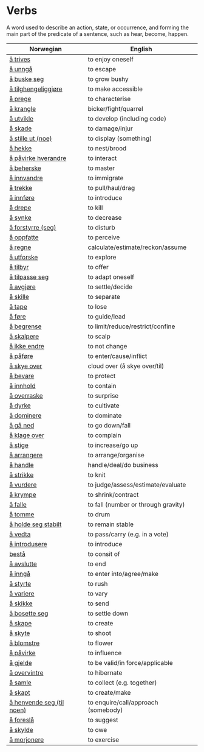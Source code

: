 # Verbs

A word used to describe an action, state, or occurrence, and forming the main part of the predicate of a sentence, such as hear, become, happen.

| Norwegian | English |
| --- | --- |
| [å trives](https://www.ordnett.no/search?language=no&phrase=å%20trives) | to enjoy oneself |
| [å unngå](https://www.ordnett.no/search?language=no&phrase=å%20unngå) | to escape |
| [å buske seg](https://www.ordnett.no/search?language=no&phrase=å%20buske%20seg) | to grow bushy |
| [å tilghengeliggjøre](https://www.ordnett.no/search?language=no&phrase=å%20tilghengeliggjøre) | to make accessible |
| [å prege](https://www.ordnett.no/search?language=no&phrase=å%20prege) | to characterise |
| [å krangle](https://www.ordnett.no/search?language=no&phrase=å%20krangle) | bicker/fight/quarrel |
| [å utvikle](https://www.ordnett.no/search?language=no&phrase=å%20utvikle) | to develop (including code) |
| [å skade](https://www.ordnett.no/search?language=no&phrase=å%20skade) | to damage/injur |
| [å stille ut (noe)](https://www.ordnett.no/search?language=no&phrase=å%20stille%20ut%20(noe)) | to display (something) |
| [å hekke](https://www.ordnett.no/search?language=no&phrase=å%20hekke) | to nest/brood |
| [å påvirke hverandre](https://www.ordnett.no/search?language=no&phrase=å%20påvirke%20hverandre) | to interact |
| [å beherske](https://www.ordnett.no/search?language=no&phrase=å%20beherske) | to master |
| [å innvandre](https://www.ordnett.no/search?language=no&phrase=å%20innvandre) | to immigrate |
| [å trekke](https://www.ordnett.no/search?language=no&phrase=å%20trekke) | to pull/haul/drag |
| [å innføre](https://www.ordnett.no/search?language=no&phrase=å%20innføre) | to introduce |
| [å drepe](https://www.ordnett.no/search?language=no&phrase=å%20drepe) | to kill |
| [å synke](https://www.ordnett.no/search?language=no&phrase=å%20synke) | to decrease |
| [å forstyrre (seg)](https://www.ordnett.no/search?language=no&phrase=å%20forstyrre%20(seg)) | to disturb |
| [å oppfatte](https://www.ordnett.no/search?language=no&phrase=å%20oppfatte) | to perceive |
| [å regne](https://www.ordnett.no/search?language=no&phrase=å%20regne) | calculate/estimate/reckon/assume |
| [å utforske](https://www.ordnett.no/search?language=no&phrase=å%20utforske) | to explore |
| [å tilbyr](https://www.ordnett.no/search?language=no&phrase=å%20tilbyr) | to offer |
| [å tilpasse seg](https://www.ordnett.no/search?language=no&phrase=å%20tilpasse%20seg) | to adapt oneself |
| [å avgjøre](https://www.ordnett.no/search?language=no&phrase=å%20avgjøre) | to settle/decide |
| [å skille](https://www.ordnett.no/search?language=no&phrase=å%20skille) | to separate |
| [å tape](https://www.ordnett.no/search?language=no&phrase=å%20tape) | to lose |
| [å føre](https://www.ordnett.no/search?language=no&phrase=å%20føre) | to guide/lead |
| [å begrense](https://www.ordnett.no/search?language=no&phrase=å%20begrense) | to limit/reduce/restrict/confine |
| [å skalpere](https://www.ordnett.no/search?language=no&phrase=å%20skalpere) | to scalp |
| [å ikke endre](https://www.ordnett.no/search?language=no&phrase=å%20ikke%20endre) | to not change |
| [å påføre](https://www.ordnett.no/search?language=no&phrase=å%20påføre) | to enter/cause/inflict |
| [å skye over](https://www.ordnett.no/search?language=no&phrase=å%20skye%20over) | cloud over (å skye over/til) |
| [å bevare](https://www.ordnett.no/search?language=no&phrase=å%20bevare) | to protect |
| [å innhold](https://www.ordnett.no/search?language=no&phrase=å%20innhold) | to contain |
| [å overraske](https://www.ordnett.no/search?language=no&phrase=å%20overraske) | to surprise |
| [å dyrke](https://www.ordnett.no/search?language=no&phrase=å%20dyrke) | to cultivate |
| [å dominere](https://www.ordnett.no/search?language=no&phrase=å%20dominere) | to dominate |
| [å gå ned](https://www.ordnett.no/search?language=no&phrase=å%20gå%20ned) | to go down/fall |
| [å klage over](https://www.ordnett.no/search?language=no&phrase=å%20klage%20over) | to complain |
| [å stige](https://www.ordnett.no/search?language=no&phrase=å%20stige) | to increase/go up |
| [å arrangere](https://www.ordnett.no/search?language=no&phrase=å%20arrangere) | to arrange/organise |
| [å handle](https://www.ordnett.no/search?language=no&phrase=å%20handle) | handle/deal/do business |
| [å strikke](https://www.ordnett.no/search?language=no&phrase=å%20strikke) | to knit |
| [å vurdere](https://www.ordnett.no/search?language=no&phrase=å%20vurdere) | to judge/assess/estimate/evaluate |
| [å krympe](https://www.ordnett.no/search?language=no&phrase=å%20krympe) | to shrink/contract |
| [å falle](https://www.ordnett.no/search?language=no&phrase=å%20falle) | to fall (number or through gravity) |
| [å tomme](https://www.ordnett.no/search?language=no&phrase=å%20tomme) | to drum |
| [å holde seg stabilt](https://www.ordnett.no/search?language=no&phrase=å%20holde%20seg%20stabilt) | to remain stable |
| [å vedta](https://www.ordnett.no/search?language=no&phrase=å%20vedta) | to pass/carry (e.g. in a vote) |
| [å introdusere](https://www.ordnett.no/search?language=no&phrase=å%20introdusere) | to introduce |
| [bestå](https://www.ordnett.no/search?language=no&phrase=bestå) | to consit of |
| [å avslutte](https://www.ordnett.no/search?language=no&phrase=å%20avslutte) | to end |
| [å inngå](https://www.ordnett.no/search?language=no&phrase=å%20inngå) | to enter into/agree/make |
| [å styrte](https://www.ordnett.no/search?language=no&phrase=å%20styrte) | to rush |
| [å variere](https://www.ordnett.no/search?language=no&phrase=å%20variere) | to vary |
| [å skikke](https://www.ordnett.no/search?language=no&phrase=å%20skikke) | to send |
| [å bosette seg](https://www.ordnett.no/search?language=no&phrase=å%20bosette%20seg) | to settle down |
| [å skape](https://www.ordnett.no/search?language=no&phrase=å%20skape) | to create |
| [å skyte](https://www.ordnett.no/search?language=no&phrase=å%20skyte) | to shoot |
| [å blomstre](https://www.ordnett.no/search?language=no&phrase=å%20blomstre) | to flower |
| [å påvirke](https://www.ordnett.no/search?language=no&phrase=å%20påvirke) | to influence |
| [å gjelde](https://www.ordnett.no/search?language=no&phrase=å%20gjelde) | to be valid/in force/applicable |
| [å overvintre](https://www.ordnett.no/search?language=no&phrase=å%20overvintre) | to hibernate |
| [å samle](https://www.ordnett.no/search?language=no&phrase=å%20samle) | to collect (e.g. together) |
| [å skapt](https://www.ordnett.no/search?language=no&phrase=å%20skapt) | to create/make |
| [å henvende seg (til noen)](https://www.ordnett.no/search?language=no&phrase=å%20henvende%20seg%20(til%20noen)) | to enquire/call/approach (somebody) |
| [å foreslå](https://www.ordnett.no/search?language=no&phrase=å%20foreslå) | to suggest |
| [å skylde](https://www.ordnett.no/search?language=no&phrase=å%20skylde) | to owe |
| [å morjonere](https://www.ordnett.no/search?language=no&phrase=å%20morjonere) | to exercise |

